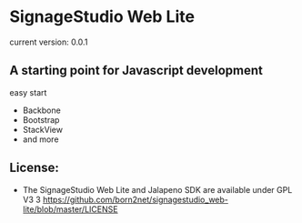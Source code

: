 SignageStudio Web Lite
======================
current version: 0.0.1

A starting point for Javascript development
------------------------------------------------------------------------

easy start

 - Backbone
 - Bootstrap
 - StackView
 - and more

License:
------------------------------------------------------------------------
- The SignageStudio Web Lite and Jalapeno SDK are available under GPL V3 3 https://github.com/born2net/signagestudio_web-lite/blob/master/LICENSE


